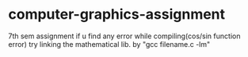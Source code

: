 # computer-graphics-assignment
7th sem assignment
if u find any error while compiling(cos/sin function error) try linking the mathematical lib. by "gcc filename.c -lm"
